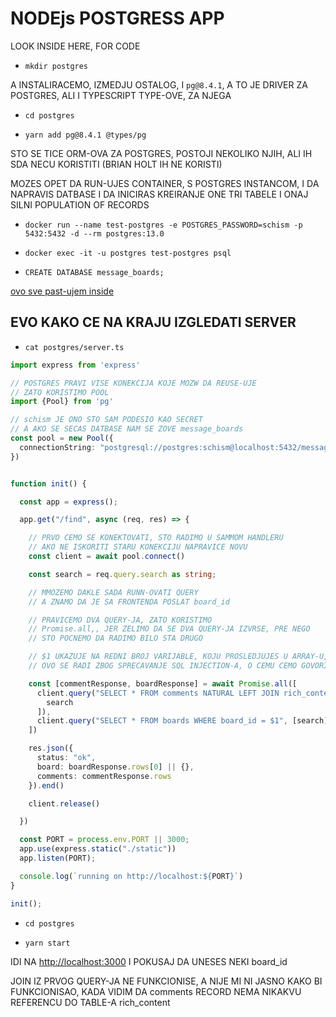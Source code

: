 # NODEjs POSTGRESS APP

LOOK INSIDE HERE, FOR CODE

- `mkdir postgres`

A INSTALIRACEMO, IZMEDJU OSTALOG, I `pg@8.4.1`, A TO JE DRIVER ZA POSTGRES, ALI I TYPESCRIPT TYPE-OVE, ZA NJEGA

- `cd postgres`

- `yarn add pg@8.4.1 @types/pg`

STO SE TICE ORM-OVA ZA POSTGRES, POSTOJI NEKOLIKO NJIH, ALI IH SDA NECU KORISTITI (BRIAN HOLT IH NE KORISTI)

MOZES OPET DA RUN-UJES CONTAINER, S POSTGRES INSTANCOM, I DA NAPRAVIS DATBASE I DA INICIRAS KREIRANJE ONE TRI TABELE I ONAJ SILNI POPULATION OF RECORDS

- `docker run --name test-postgres -e POSTGRES_PASSWORD=schism -p 5432:5432 -d --rm postgres:13.0`

- `docker exec -it -u postgres test-postgres psql`

- `CREATE DATABASE message_boards;`

[ovo sve past-ujem inside](/sample-postgresql.sql)

## EVO KAKO CE NA KRAJU IZGLEDATI SERVER

- `cat postgres/server.ts`

```ts
import express from 'express'

// POSTGRES PRAVI VISE KONEKCIJA KOJE MOZW DA REUSE-UJE
// ZATO KORISTIMO POOL
import {Pool} from 'pg'

// schism JE ONO STO SAM PODESIO KAO SECRET
// A AKO SE SECAS DATBASE NAM SE ZOVE message_boards
const pool = new Pool({
  connectionString: "postgresql://postgres:schism@localhost:5432/message_boards"
})


function init() {

  const app = express();

  app.get("/find", async (req, res) => {

    // PRVO CEMO SE KONEKTOVATI, STO RADIMO U SAMMOM HANDLERU
    // AKO NE ISKORITI STARU KONEKCIJU NAPRAVICE NOVU
    const client = await pool.connect()

    const search = req.query.search as string;

    // MMOZEMO DAKLE SADA RUNN-OVATI QUERY
    // A ZNAMO DA JE SA FRONTENDA POSLAT board_id 

    // PRAVICEMO DVA QUERY-JA, ZATO KORISTIMO
    // Promise.all,, JER ZELIMO DA SE DVA QUERY-JA IZVRSE, PRE NEGO
    // STO POCNEMO DA RADIMO BILO STA DRUGO

    // $1 UKAZUJE NA REDNI BROJ VARIJABLE, KOJU PROSLEDJUJES U ARRAY-U, KOJI JE DRUGI ARGUMENT QUERY-JA
    // OVO SE RADI ZBOG SPRECAVANJE SQL INJECTION-A, O CEMU CEMO GOVORITI U SLEDECEM BRANCH-U

    const [commentResponse, boardResponse] = await Promise.all([
      client.query("SELECT * FROM comments NATURAL LEFT JOIN rich_content WHERE board_id=$1", [
        search
      ]),
      client.query("SELECT * FROM boards WHERE board_id = $1", [search])
    ])

    res.json({
      status: "ok",
      board: boardResponse.rows[0] || {},
      comments: commentResponse.rows
    }).end()

    client.release()

  })

  const PORT = process.env.PORT || 3000;
  app.use(express.static("./static"))
  app.listen(PORT);

  console.log(`running on http://localhost:${PORT}`)
}

init();
```

- `cd postgres`

- `yarn start`

IDI NA <http://localhost:3000> I POKUSAJ DA UNESES NEKI board_id

JOIN IZ PRVOG QUERY-JA NE FUNKCIONISE, A NIJE MI NI JASNO KAKO BI FUNKCIONISAO, KADA VIDIM DA comments RECORD NEMA NIKAKVU REFERENCU DO TABLE-A rich_content